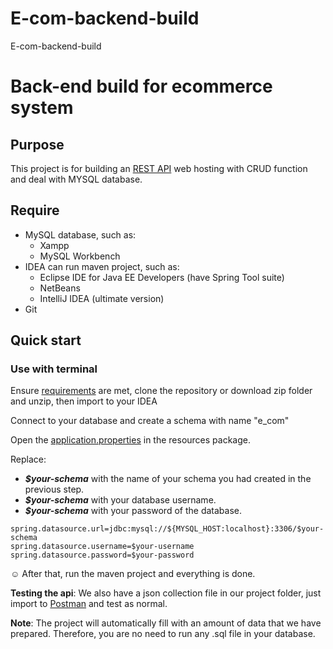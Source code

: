 # E-com-backend-build
E-com-backend-build

# Back-end build for ecommerce system

## Purpose
This project is for building an [REST API](https://200lab.io/blog/rest-api-la-gi-cach-thiet-ke-rest-api/) web hosting with CRUD function and deal with MYSQL database.

## Require
- MySQL database, such as:
  - Xampp
  - MySQL Workbench
- IDEA can run maven project, such as: 
  - Eclipse IDE for Java EE Developers (have Spring Tool suite)
  - NetBeans
  - IntelliJ IDEA (ultimate version)
- Git

## Quick start
### Use with terminal
Ensure [requirements](##Require) are met, clone the repository or download zip folder and unzip, then import to your IDEA

Connect to your database and create a schema with name "e_com"

Open the  [application.properties](./src/main/resources/application.properties) in the resources package.

Replace:
- **_$your-schema_** with the name of your schema you had created in the previous step.
- **_$your-schema_** with your database username.
- **_$your-schema_** with your password of the database.

````
spring.datasource.url=jdbc:mysql://${MYSQL_HOST:localhost}:3306/$your-schema
spring.datasource.username=$your-username
spring.datasource.password=$your-password
````

:relaxed: After that, run the maven project and everything is done. 

**Testing the api**: We also have a json collection file in our project folder, just import to [Postman](https://www.postman.com/downloads/) and test as normal. 

**Note**: The project will automatically fill with an amount of data that we have prepared. Therefore, you are no need to run any .sql file in your database.

